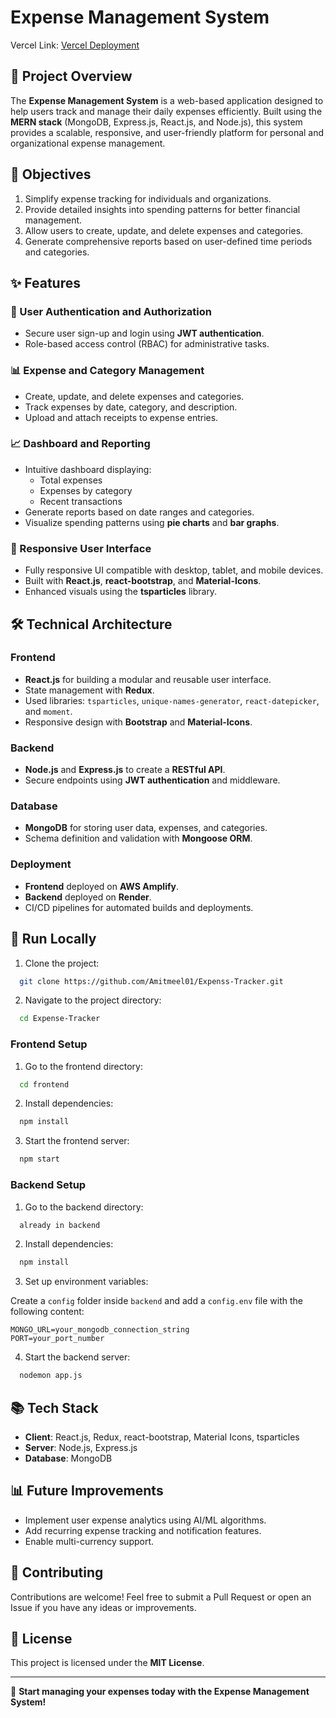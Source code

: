 # Expense Management System

Vercel Link: [Vercel Deployment](https://expenss-tracker-kvre.vercel.app/)

## 📌 Project Overview
The **Expense Management System** is a web-based application designed to help users track and manage their daily expenses efficiently. Built using the **MERN stack** (MongoDB, Express.js, React.js, and Node.js), this system provides a scalable, responsive, and user-friendly platform for personal and organizational expense management.

## 🎯 Objectives
1. Simplify expense tracking for individuals and organizations.
2. Provide detailed insights into spending patterns for better financial management.
3. Allow users to create, update, and delete expenses and categories.
4. Generate comprehensive reports based on user-defined time periods and categories.

## ✨ Features

### 🔐 User Authentication and Authorization
- Secure user sign-up and login using **JWT authentication**.
- Role-based access control (RBAC) for administrative tasks.

### 📊 Expense and Category Management
- Create, update, and delete expenses and categories.
- Track expenses by date, category, and description.
- Upload and attach receipts to expense entries.

### 📈 Dashboard and Reporting
- Intuitive dashboard displaying:
    - Total expenses
    - Expenses by category
    - Recent transactions
- Generate reports based on date ranges and categories.
- Visualize spending patterns using **pie charts** and **bar graphs**.

### 📱 Responsive User Interface
- Fully responsive UI compatible with desktop, tablet, and mobile devices.
- Built with **React.js**, **react-bootstrap**, and **Material-Icons**.
- Enhanced visuals using the **tsparticles** library.

## 🛠️ Technical Architecture

### Frontend
- **React.js** for building a modular and reusable user interface.
- State management with **Redux**.
- Used libraries: `tsparticles`, `unique-names-generator`, `react-datepicker`, and `moment`.
- Responsive design with **Bootstrap** and **Material-Icons**.

### Backend
- **Node.js** and **Express.js** to create a **RESTful API**.
- Secure endpoints using **JWT authentication** and middleware.

### Database
- **MongoDB** for storing user data, expenses, and categories.
- Schema definition and validation with **Mongoose ORM**.

### Deployment
- **Frontend** deployed on **AWS Amplify**.
- **Backend** deployed on **Render**.
- CI/CD pipelines for automated builds and deployments.

## 📌 Run Locally

1. Clone the project:
```bash
  git clone https://github.com/Amitmeel01/Expenss-Tracker.git
```

2. Navigate to the project directory:
```bash
  cd Expense-Tracker
```

### Frontend Setup

1. Go to the frontend directory:
```bash
  cd frontend
```

2. Install dependencies:
```bash
  npm install
```

3. Start the frontend server:
```bash
  npm start
```

### Backend Setup

1. Go to the backend directory:
```bash
  already in backend
```

2. Install dependencies:
```bash
  npm install
```

3. Set up environment variables:

Create a `config` folder inside `backend` and add a `config.env` file with the following content:

```
MONGO_URL=your_mongodb_connection_string
PORT=your_port_number
```

4. Start the backend server:
```bash
  nodemon app.js
```

## 📚 Tech Stack

- **Client**: React.js, Redux, react-bootstrap, Material Icons, tsparticles
- **Server**: Node.js, Express.js
- **Database**: MongoDB

## 📊 Future Improvements
- Implement user expense analytics using AI/ML algorithms.
- Add recurring expense tracking and notification features.
- Enable multi-currency support.

## 🤝 Contributing
Contributions are welcome! Feel free to submit a Pull Request or open an Issue if you have any ideas or improvements.

## 📄 License
This project is licensed under the **MIT License**.

---

🚀 **Start managing your expenses today with the Expense Management System!**

